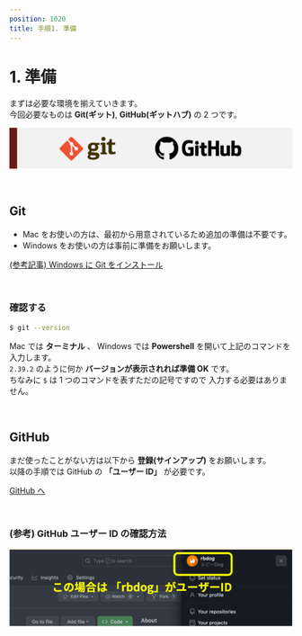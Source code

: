 ```yaml
---
position: 1020
title: 手順1. 準備
---
```


# 1. 準備

まずは必要な環境を揃えていきます。  
今回必要なものは **Git(ギット)**, **GitHub(ギットハブ)** の 2 つです。

![image](/tutorial_assets/git_github.png)

<br />

## Git

- Mac をお使いの方は、最初から用意されているため追加の準備は不要です。
- Windows をお使いの方は事前に準備をお願いします。

<a href="https://www.curict.com/item/60/60bfe0e.html" class='mybtn'>(参考記事) Windows に Git をインストール</a>

<br />

### 確認する

```ターミナル.sh
$ git --version
```

Mac では **ターミナル** 、 Windows では **Powershell** を開いて上記のコマンドを入力します。  
`2.39.2` のように何か **バージョンが表示されれば準備 OK** です。  
ちなみに `$` は 1 つのコマンドを表すただの記号ですので 入力する必要はありません。

<br />

## GitHub

まだ使ったことがない方は以下から **登録(サインアップ)** をお願いします。  
以降の手順では GitHub の **「ユーザー ID」** が必要です。

<a href="https://github.co.jp/" class='mybtn'>GitHub へ</a>

<br />

### (参考) GitHub ユーザー ID の確認方法

![image](/tutorial_assets/github_id.png)
